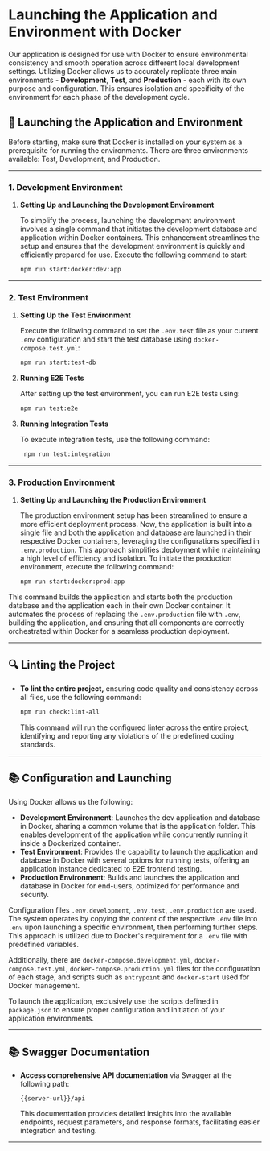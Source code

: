 # Launching the Application and Environment with Docker

Our application is designed for use with Docker to ensure environmental consistency and smooth operation across different local development settings. Utilizing Docker allows us to accurately replicate three main environments - **Development**, **Test**, and **Production** - each with its own purpose and configuration. This ensures isolation and specificity of the environment for each phase of the development cycle.

## 🚀 Launching the Application and Environment

Before starting, make sure that Docker is installed on your system as a prerequisite for running the environments. There are three environments available: Test, Development, and Production.

---
### 1. Development Environment

1. **Setting Up and Launching the Development Environment**

   To simplify the process, launching the development environment involves a single command that initiates the development database and application within Docker containers. This enhancement streamlines the setup and ensures that the development environment is quickly and efficiently prepared for use. Execute the following command to start:

   ```bash
   npm run start:docker:dev:app
   ```

---
### 2. Test Environment

1. **Setting Up the Test Environment**

   Execute the following command to set the `.env.test` file as your current `.env` configuration and start the test database using `docker-compose.test.yml`:

   ```bash
   npm run start:test-db
   ```

2. **Running E2E Tests**

   After setting up the test environment, you can run E2E tests using:

   ```bash
   npm run test:e2e
   ```
3. **Running Integration Tests**

   To execute integration tests, use the following command:

   ```bash
    npm run test:integration
   ```

---

### 3. Production Environment

1. **Setting Up and Launching the Production Environment**

   The production environment setup has been streamlined to ensure a more efficient deployment process. Now, the application is built into a single file and both the application and database are launched in their respective Docker containers, leveraging the configurations specified in `.env.production`. This approach simplifies deployment while maintaining a high level of efficiency and isolation. To initiate the production environment, execute the following command:

   ```bash
   npm run start:docker:prod:app
   ```

This command builds the application and starts both the production database and the application each in their own Docker container. It automates the process of replacing the `.env.production` file with `.env`, building the application, and ensuring that all components are correctly orchestrated within Docker for a seamless production deployment.


---

## 🔍 Linting the Project

* **To lint the entire project,**
    ensuring code quality and consistency across all files, use the following command:

   ```bash
   npm run check:lint-all 
   ```
    This command will run the configured linter across the entire project, identifying and reporting any violations of the predefined coding standards.

---
## 📚 Configuration and Launching

Using Docker allows us the following:

- **Development Environment**: Launches the dev application and database in Docker, sharing a common volume that is the application folder. This enables development of the application while concurrently running it inside a Dockerized container.
- **Test Environment**: Provides the capability to launch the application and database in Docker with several options for running tests, offering an application instance dedicated to E2E frontend testing.
- **Production Environment**: Builds and launches the application and database in Docker for end-users, optimized for performance and security.

Configuration files `.env.development`, `.env.test`, `.env.production` are used. The system operates by copying the content of the respective `.env` file into `.env` upon launching a specific environment, then performing further steps. This approach is utilized due to Docker's requirement for a `.env` file with predefined variables.

Additionally, there are `docker-compose.development.yml`, `docker-compose.test.yml`, `docker-compose.production.yml` files for the configuration of each stage, and scripts such as `entrypoint` and `docker-start` used for Docker management.

To launch the application, exclusively use the scripts defined in `package.json` to ensure proper configuration and initiation of your application environments.

---

## 📚 Swagger Documentation

* **Access comprehensive API documentation** via Swagger at the following path:

   ```
   {{server-url}}/api
   ```

   This documentation provides detailed insights into the available endpoints, request parameters, and response formats, facilitating easier integration and testing.

---
